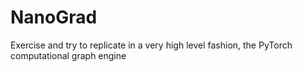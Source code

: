 # NanoGrad
Exercise and try to replicate in a very high level fashion, the PyTorch computational graph engine
